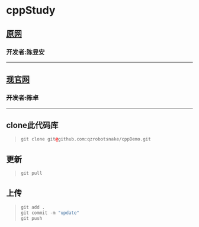 # cppStudy
## [原网](https://git.qzrobot.top/NewCenturyRobotics/cppDemo)
### 开发者:陈昱安
---
## [现官网](https://github.com/qzrobotsnake/cppDemo)
### ~~开发者:陈卓~~
---
## clone此代码库

> ```cpp
>git clone git@github.com:qzrobotsnake/cppDemo.git
> ```
## 更新
> ```cpp
> git pull
> ```
## 上传
 > ```cpp
 > git add .
 > git commit -m "update"
 > git push
 > ```
